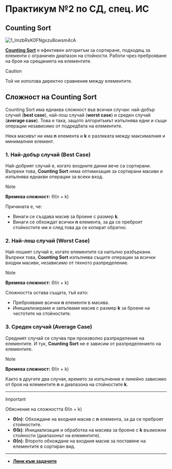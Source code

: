 # Практикум №2 по СД, спец. ИС

## Counting Sort

![1_lmzbRxK0FNgxzu8owsm4cA](https://github.com/user-attachments/assets/e679a298-8110-4fca-b375-5f52ec70f87a)

[**Counting Sort**](https://github.com/stoychoX/Data-structures-and-algorithms/blob/main/Practicum/pract02/CountingSort.cpp) е ефективен алгоритъм за сортиране, подходящ за елементи с ограничен диапазон на стойности. Работи чрез преброяване на броя на срещанията на елементите. 

> [!CAUTION]
> Той не използва директно сравнения между елементите.

## Сложност на Counting Sort 

Counting Sort има еднаква сложност във всички случаи: най-добър случай (**best case**), най-лош случай (**worst case**) и среден случай (**average case**). Това е така, защото алгоритъмът изпълнява едни и същи операции независимо от подредбата на елементите.

Нека масивът ни има **n** елемента и **k** е разликата между максималния и минималния елемент.

### 1. Най-добър случай (Best Case)

Най-добрият случай е, когато входните данни вече са сортирани. Въпреки това, **Counting Sort** няма оптимизация за сортирани масиви и изпълнява еднакви операции за всеки вход.

> [!NOTE]
> **Времева сложност:**
Θ(n + k)

Причината е, че:
- Винаги се създава масив за броене с размер **k**.
- Винаги се обхождат всички **n** елемента, за да се преброят стойностите им и след това да се копират обратно.

### 2. Най-лош случай (Worst Case)

Най-лошият случай е, когато елементите са напълно разбъркани. Въпреки това, **Counting Sort** изпълнява същите операции за всички входни масиви, независимо от тяхното разпределение.

> [!NOTE]
> **Времева сложност:**
Θ(n + k)

Сложността остава същата, тъй като:
- Преброяваме всички **n** елементи в масива.
- Инициализираме и запълваме масив с размер **k** за броене на честотите на стойностите.

### 3. Среден случай (Average Case)

Средният случай се случва при произволно разпределение на елементите. И тук, **Counting Sort** не е зависим от разпределението на елементите.

> [!NOTE]
> **Времева сложност:**
Θ(n + k)

Както в другите два случая, времето за изпълнение е линейно зависимо от броя на елементите **n** и диапазона на стойностите **k**.


---
> [!IMPORTANT]
> Обяснение на сложността Θ(n + k)
> - **Θ(n)**: Обхождане на входния масив с **n** елемента, за да се преброят стойностите.
> - **Θ(k)**: Инициализация и обработка на масива за броене с **k** възможни стойности (диапазонът на елементите).
> - **Θ(n)**: Второто обхождане на входния масив за поставяне на елементите в сортиран вид.


---
- [**Линк към задачите**](https://leetcode.com/problem-list/awdeugtv/)
